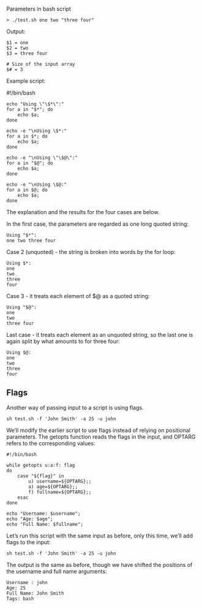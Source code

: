 Parameters in bash script

	> ./test.sh one two "three four"

Output:

	$1 = one
	$2 = two
	$3 = three four

	# Size of the input array
	$# = 3

Example script:

#!/bin/bash

    echo "Using \"\$*\":"
    for a in "$*"; do
        echo $a;
    done

    echo -e "\nUsing \$*:"
    for a in $*; do
        echo $a;
    done

    echo -e "\nUsing \"\$@\":"
    for a in "$@"; do
        echo $a;
    done

    echo -e "\nUsing \$@:"
    for a in $@; do
        echo $a;
    done

The explanation and the results for the four cases are below.

In the first case, the parameters are regarded as one long quoted string:

    Using "$*":
    one two three four

Case 2 (unquoted) - the string is broken into words by the for loop:

    Using $*:
    one
    two
    three
    four

Case 3 - it treats each element of $@ as a quoted string:

    Using "$@":
    one
    two
    three four

Last case - it treats each element as an unquoted string, so the last one is again split by what amounts to for three four:

    Using $@:
    one
    two
    three
    four

## Flags

Another way of passing input to a script is using flags.

	sh test.sh -f 'John Smith' -a 25 -u john

We’ll modify the earlier script to use flags instead of relying on positional parameters. The getopts function reads the flags in the input, and OPTARG refers to the corresponding values:

    #!/bin/bash

    while getopts u:a:f: flag
    do
        case "${flag}" in
            u) username=${OPTARG};;
            a) age=${OPTARG};;
            f) fullname=${OPTARG};;
        esac
    done

    echo "Username: $username";
    echo "Age: $age";
    echo "Full Name: $fullname";

Let’s run this script with the same input as before, only this time, we’ll add flags to the input:

    sh test.sh -f 'John Smith' -a 25 -u john

The output is the same as before, though we have shifted the positions of the username and full name arguments:

    Username : john
    Age: 25
    Full Name: John Smith
    Tags: bash

